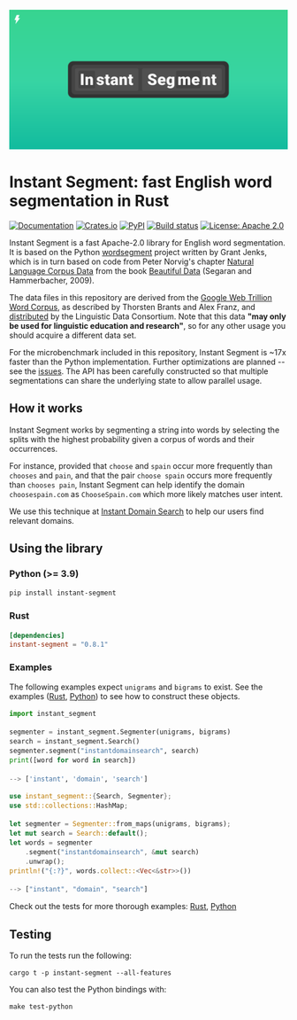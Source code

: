![Cover logo](./cover.svg)

# Instant Segment: fast English word segmentation in Rust

[![Documentation](https://docs.rs/instant-segment/badge.svg)](https://docs.rs/instant-segment/)
[![Crates.io](https://img.shields.io/crates/v/instant-segment.svg)](https://crates.io/crates/instant-segment)
[![PyPI](https://img.shields.io/pypi/v/instant-segment)](https://pypi.org/project/instant-segment/)
[![Build status](https://github.com/InstantDomainSearch/instant-segment/workflows/CI/badge.svg)](https://github.com/InstantDomainSearch/instant-segment/actions?query=workflow%3ACI)
[![License: Apache 2.0](https://img.shields.io/badge/License-Apache%202.0-blue.svg)](LICENSE-APACHE)

Instant Segment is a fast Apache-2.0 library for English word segmentation. It
is based on the Python [wordsegment][python] project written by Grant Jenks,
which is in turn based on code from Peter Norvig's chapter [Natural Language
Corpus Data][chapter] from the book [Beautiful Data][book] (Segaran and
Hammerbacher, 2009).

The data files in this repository are derived from the [Google Web Trillion Word
Corpus][corpus], as described by Thorsten Brants and Alex Franz, and
[distributed][distributed] by the Linguistic Data Consortium. Note that this
data **"may only be used for linguistic education and research"**, so for any
other usage you should acquire a different data set.

For the microbenchmark included in this repository, Instant Segment is ~17x
faster than the Python implementation. Further optimizations are planned -- see
the [issues][issues]. The API has been carefully constructed so that multiple
segmentations can share the underlying state to allow parallel usage.

## How it works

Instant Segment works by segmenting a string into words by selecting the splits
with the highest probability given a corpus of words and their occurrences.

For instance, provided that `choose` and `spain` occur more frequently than
`chooses` and `pain`, and that the pair `choose spain` occurs more frequently
than `chooses pain`, Instant Segment can help identify the domain
`choosespain.com` as `ChooseSpain.com` which more likely matches user intent.

We use this technique at
[Instant Domain Search](https://instantdomainsearch.com/search/sale?q=choosespain)
to help our users find relevant domains.

## Using the library

### Python **(>= 3.9)**

```sh
pip install instant-segment
```

### Rust

```toml
[dependencies]
instant-segment = "0.8.1"
```

### Examples

The following examples expect `unigrams` and `bigrams` to exist. See the
examples ([Rust](./instant-segment/examples/contrived.rs),
[Python](./instant-segment-py/examples/contrived.py)) to see how to construct
these objects.

```python
import instant_segment

segmenter = instant_segment.Segmenter(unigrams, bigrams)
search = instant_segment.Search()
segmenter.segment("instantdomainsearch", search)
print([word for word in search])

--> ['instant', 'domain', 'search']
```

```rust
use instant_segment::{Search, Segmenter};
use std::collections::HashMap;

let segmenter = Segmenter::from_maps(unigrams, bigrams);
let mut search = Search::default();
let words = segmenter
    .segment("instantdomainsearch", &mut search)
    .unwrap();
println!("{:?}", words.collect::<Vec<&str>>())

--> ["instant", "domain", "search"]
```

Check out the tests for more thorough examples:
[Rust](./instant-segment/src/test_cases.rs),
[Python](./instant-segment-py/test/test.py)

## Testing

To run the tests run the following:

```
cargo t -p instant-segment --all-features
```

You can also test the Python bindings with:

```
make test-python
```

[python]: https://github.com/grantjenks/python-wordsegment
[chapter]: http://norvig.com/ngrams/
[book]: http://oreilly.com/catalog/9780596157111/
[corpus]:
  http://googleresearch.blogspot.com/2006/08/all-our-n-gram-are-belong-to-you.html
[distributed]: https://catalog.ldc.upenn.edu/LDC2006T13
[issues]: https://github.com/InstantDomainSearch/instant-segment/issues